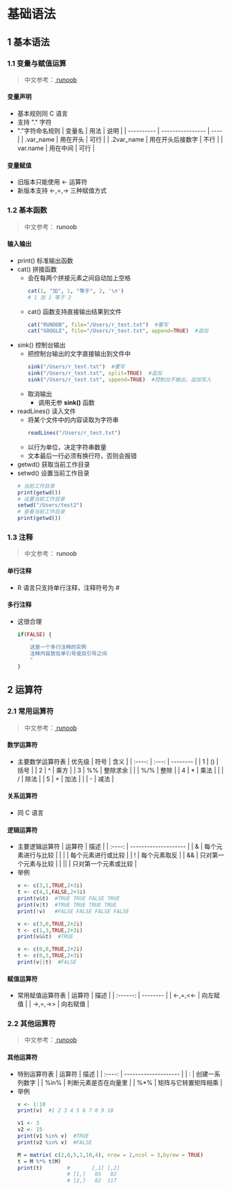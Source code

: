 <link rel=stylesheet href=style.css>

<h1> 基础语法 </h1>
<h2> 1 基本语法 </h2>
<h3> 1.1 变量与赋值运算 </h3>

> 中文参考：<a href=https://www.runoob.com/r/r-basic-syntax.html> runoob </a>

<h4> 变量声明 </h4>

  - 基本规则同 C 语言
  - 支持 "." 字符
  - "."字符命名规则
    | 变量名     | 用法             | 说明 |
    | ---------- | ---------------- | ---- |
    | .var_name  | 用在开头         | 可行 |
    | .2var_name | 用在开头后接数字 | 不行 |
    | var.name   | 用在中间         | 可行 |

<h4> 变量赋值 </h4>

  - 旧版本只能使用 <span class=operator><-</span> 运算符
  - 新版本支持 <span class=operator><-,=,-></span> 三种赋值方式

<h3> 1.2 基本函数 </h3>

> 中文参考：<a link=https://www.runoob.com/r/r-basic-syntax.html> runoob </a>

<h4> 输入输出 </h4>

  - <span class=func> print() </span>标准输出函数
  - <span class=func> cat() </span>拼接函数
    - 会在每两个拼接元素之间自动加上空格
      ```R
      cat(1, "加", 1, "等于", 2, '\n')
      # 1 加 1 等于 2
      ```
    - cat() 函数支持直接输出结果到文件
      ```R
      cat("RUNOOB", file="/Users/r_test.txt")  #覆写
      cat("GOOGLE", file="/Users/r_test.txt", append=TRUE)  #追加
      ```
  - <span class=func> sink() </span>控制台输出
    - 把控制台输出的文字直接输出到文件中
      ```R
      sink("/Users/r_test.txt")  #覆写
      sink("/Users/r_test.txt", split=TRUE)  #追加
      sink("/Users/r_test.txt", sppend=TRUE)  #控制台不输出，追加写入
      ```
    - 取消输出
      - 调用无参 **sink()** 函数
  - <span class=func> readLines() </span>读入文件
    - 将某个文件中的内容读取为字符串
      ```R
      readLines("/Users/r_test.txt")
      ```
    - 以行为单位，决定字符串数量
    - 文本最后一行必须有换行符，否则会报错
  - <span class=func> getwd() </span>获取当前工作目录
  - <span class=func> setwd() </span>设置当前工作目录
    ```R
    # 当前工作目录
    print(getwd())
    # 设置当前工作目录
    setwd("/Users/test2")
    # 查看当前工作目录
    print(getwd())
    ```

<h3> 1.3 注释 </h3>

> 中文参考：<a link=https://www.runoob.com/r/r-comments.html> runoob </a>

<h4> 单行注释 </h4>

  - R 语言只支持单行注释，注释符号为 <span class=operator>#</span>

<h4> 多行注释 </h4>

  - 这很合理
    ```R
    if(FALSE) {
        "
        这是一个多行注释的实例
        注释内容放在单引号或双引号之间
        "
    }
    ```


<h2> 2 运算符 </h2>
<h3> 2.1 常用运算符 </h3>

> 中文参考：<a href=https://www.runoob.com/r/r-basic-operators.html> runoob </a>

<h4> 数学运算符 </h4>

  - 主要数学运算符表
    | 优先级 | 符号  | 含义     |
    | :----: | :---: | -------- |
    |   1    |  ()   | 括号     |
    |   2    |   ^   | 乘方     |
    |   3    |  %%   | 整除求余 |
    |        |  %/%  | 整除     |
    |   4    |   *   | 乘法     |
    |        |   /   | 除法     |
    |   5    |   +   | 加法     |
    |        |   -   | 减法     |

<h4> 关系运算符 </h4>

  - 同 C 语言

<h4> 逻辑运算符 </h4>

  - 主要逻辑运算符
    | 运算符 | 描述                 |
    | :----: | -------------------- |
    |   &    | 每个元素进行与比较   |
    |   \|   | 每个元素进行或比较   |
    |   !    | 每个元素取反         |
    |   &&   | 只对第一个元素与比较 |
    |  \|\|  | 只对第一个元素或比较 |
  - 举例
    ```R
    v <- c(3,1,TRUE,2+3i)  
    t <- c(4,1,FALSE,2+3i)
    print(v&t)  #TRUE TRUE FALSE TRUE
    print(v|t)  #TRUE TRUE TRUE TRUE
    print(!v)   #FALSE FALSE FALSE FALSE

    v <- c(3,0,TRUE,2+2i)
    t <- c(1,3,TRUE,2+3i)
    print(v&&t)  #TRUE

    v <- c(0,0,TRUE,2+2i)
    t <- c(0,3,TRUE,2+3i)
    print(v||t)  #FALSE
    ```

<h4> 赋值运算符 </h4>

  - 常用赋值运算符表
    |  运算符  | 描述     |
    | :------: | -------- |
    | <-,=,<<- | 向左赋值 |
    | ->,=,->> | 向右赋值 |

<h3> 2.2 其他运算符 </h3>

> 中文参考：<a href=https://www.runoob.com/r/r-basic-operators.html> runoob </a>
<h4> 其他运算符 </h4>

  - 特别运算符表
    | 运算符 | 描述                 |
    | :----: | -------------------- |
    |   :    | 创建一系列数字       |
    |  %in%  | 判断元素是否在向量里 |
    |  %*%   | 矩阵与它转置矩阵相乘 |
  - 举例
    ```R
    v <- 1:10
    print(v)  #1 2 3 4 5 6 7 8 9 10

    v1 <- 3   
    v2 <- 15  
    print(v1 %in% v)  #TRUE
    print(v2 %in% v)  #FALSE

    M = matrix( c(2,6,5,1,10,4), nrow = 2,ncol = 3,byrow = TRUE)
    t = M %*% t(M)
    print(t)        #       [,1] [,2]
                    # [1,]   65   82
                    # [2,]   82  117
    ```